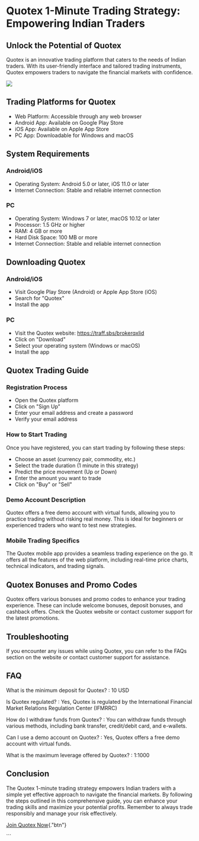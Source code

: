 # Quotex 1-Minute Trading Strategy: Empowering Indian Traders

## Unlock the Potential of Quotex

Quotex is an innovative trading platform that caters to the needs of
Indian traders. With its user-friendly interface and tailored trading
instruments, Quotex empowers traders to navigate the financial markets
with confidence.

[![](https://static.quotex.io/files/4_en/300_250.jpg)](https://traff.sbs/brokerqxlid)

## Trading Platforms for Quotex

-   Web Platform: Accessible through any web browser
-   Android App: Available on Google Play Store
-   iOS App: Available on Apple App Store
-   PC App: Downloadable for Windows and macOS

## System Requirements

### Android/iOS

-   Operating System: Android 5.0 or later, iOS 11.0 or later
-   Internet Connection: Stable and reliable internet connection

### PC

-   Operating System: Windows 7 or later, macOS 10.12 or later
-   Processor: 1.5 GHz or higher
-   RAM: 4 GB or more
-   Hard Disk Space: 100 MB or more
-   Internet Connection: Stable and reliable internet connection

## Downloading Quotex

### Android/iOS

-   Visit Google Play Store (Android) or Apple App Store (iOS)
-   Search for "Quotex"
-   Install the app

### PC

-   Visit the Quotex website: https://traff.sbs/brokerqxlid
-   Click on "Download"
-   Select your operating system (Windows or macOS)
-   Install the app

## Quotex Trading Guide

### Registration Process

-   Open the Quotex platform
-   Click on "Sign Up"
-   Enter your email address and create a password
-   Verify your email address

### How to Start Trading

Once you have registered, you can start trading by following these
steps:

-   Choose an asset (currency pair, commodity, etc.)
-   Select the trade duration (1 minute in this strategy)
-   Predict the price movement (Up or Down)
-   Enter the amount you want to trade
-   Click on "Buy" or "Sell"

### Demo Account Description

Quotex offers a free demo account with virtual funds, allowing you to
practice trading without risking real money. This is ideal for beginners
or experienced traders who want to test new strategies.

### Mobile Trading Specifics

The Quotex mobile app provides a seamless trading experience on the go.
It offers all the features of the web platform, including real-time
price charts, technical indicators, and trading signals.

## Quotex Bonuses and Promo Codes

Quotex offers various bonuses and promo codes to enhance your trading
experience. These can include welcome bonuses, deposit bonuses, and
cashback offers. Check the Quotex website or contact customer support
for the latest promotions.

## Troubleshooting

If you encounter any issues while using Quotex, you can refer to the
FAQs section on the website or contact customer support for assistance.

## FAQ

What is the minimum deposit for Quotex?
:   10 USD

Is Quotex regulated?
:   Yes, Quotex is regulated by the International Financial Market
    Relations Regulation Center (IFMRRC)

How do I withdraw funds from Quotex?
:   You can withdraw funds through various methods, including bank
    transfer, credit/debit card, and e-wallets.

Can I use a demo account on Quotex?
:   Yes, Quotex offers a free demo account with virtual funds.

What is the maximum leverage offered by Quotex?
:   1:1000

## Conclusion

The Quotex 1-minute trading strategy empowers Indian traders with a
simple yet effective approach to navigate the financial markets. By
following the steps outlined in this comprehensive guide, you can
enhance your trading skills and maximize your potential profits.
Remember to always trade responsibly and manage your risk effectively.

[Join Quotex Now](\%22https://traff.sbs/brokerqxlid\%22){."btn"}

\`\`\`

